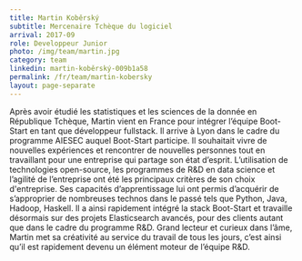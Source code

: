 ```yaml
---
title: Martin Koběrský
subtitle: Mercenaire Tchèque du logiciel
arrival: 2017-09
role: Developpeur Junior
photo: /img/team/martin.jpg
category: team
linkedin: martin-koběrský-009b1a58
permalink: /fr/team/martin-kobersky
layout: page-separate
---
```

Après avoir étudié les statistiques et les sciences de la donnée en République Tchèque, Martin vient en France pour intégrer l’équipe Boot-Start en tant que développeur fullstack. Il arrive à Lyon dans le cadre du programme AIESEC auquel Boot-Start participe.
Il souhaitait vivre de nouvelles expériences et rencontrer de nouvelles personnes tout en travaillant pour une entreprise qui partage son état d’esprit. L’utilisation de technologies open-source, les programmes de R&D en data science et l’agilité de l’entreprise ont été les principaux critères de son choix d'entreprise. Ses capacités d’apprentissage lui ont permis d’acquérir de s’approprier de nombreuses technos dans le passé tels que Python, Java, Hadoop, Haskell. Il a ainsi rapidement intégré la stack Boot-Start et travaille désormais sur des projets Elasticsearch avancés, pour des clients autant que dans le cadre du programme R&D. Grand lecteur et curieux dans l’âme, Martin met sa créativité au service du travail de tous les jours, c’est ainsi qu’il est rapidement devenu un élément moteur de l’équipe R&D.

